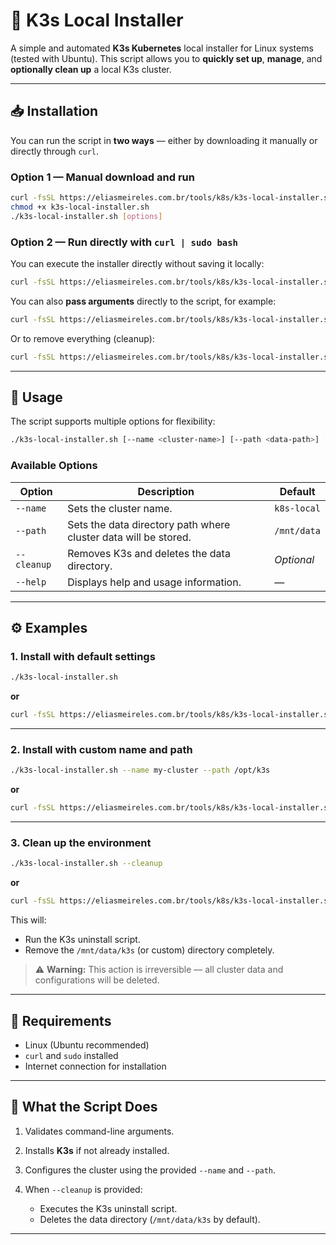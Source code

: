 # 🧩 K3s Local Installer

A simple and automated **K3s Kubernetes** local installer for Linux systems (tested with Ubuntu).
This script allows you to **quickly set up**, **manage**, and **optionally clean up** a local K3s cluster.

---

## 📥 Installation

You can run the script in **two ways** — either by downloading it manually or directly through `curl`.

### **Option 1 — Manual download and run**

```bash
curl -fsSL https://eliasmeireles.com.br/tools/k8s/k3s-local-installer.sh -o k3s-local-installer.sh
chmod +x k3s-local-installer.sh
./k3s-local-installer.sh [options]
```

### **Option 2 — Run directly with `curl | sudo bash`**

You can execute the installer directly without saving it locally:

```bash
curl -fsSL https://eliasmeireles.com.br/tools/k8s/k3s-local-installer.sh | sudo bash
```

You can also **pass arguments** directly to the script, for example:

```bash
curl -fsSL https://eliasmeireles.com.br/tools/k8s/k3s-local-installer.sh | sudo bash -s -- --name my-cluster --path /opt/k3s
```

Or to remove everything (cleanup):

```bash
curl -fsSL https://eliasmeireles.com.br/tools/k8s/k3s-local-installer.sh | sudo bash -s -- --cleanup
```

---

## 🚀 Usage

The script supports multiple options for flexibility:

```bash
./k3s-local-installer.sh [--name <cluster-name>] [--path <data-path>] [--cleanup] [--help]
```

### Available Options

| Option      | Description                                                     | Default     |
| ----------- | --------------------------------------------------------------- | ----------- |
| `--name`    | Sets the cluster name.                                          | `k8s-local` |
| `--path`    | Sets the data directory path where cluster data will be stored. | `/mnt/data` |
| `--cleanup` | Removes K3s and deletes the data directory.                     | *Optional*  |
| `--help`    | Displays help and usage information.                            | —           |

---

## ⚙️ Examples

### 1. Install with default settings

```bash
./k3s-local-installer.sh
```

**or**

```bash
curl -fsSL https://eliasmeireles.com.br/tools/k8s/k3s-local-installer.sh | sudo bash
```

---

### 2. Install with custom name and path

```bash
./k3s-local-installer.sh --name my-cluster --path /opt/k3s
```

**or**

```bash
curl -fsSL https://eliasmeireles.com.br/tools/k8s/k3s-local-installer.sh | sudo bash -s -- --name my-cluster --path /opt/k3s
```

---

### 3. Clean up the environment

```bash
./k3s-local-installer.sh --cleanup
```

**or**

```bash
curl -fsSL https://eliasmeireles.com.br/tools/k8s/k3s-local-installer.sh | sudo bash -s -- --cleanup
```

This will:

* Run the K3s uninstall script.
* Remove the `/mnt/data/k3s` (or custom) directory completely.

> ⚠️ **Warning:** This action is irreversible — all cluster data and configurations will be deleted.

---

## 🧩 Requirements

* Linux (Ubuntu recommended)
* `curl` and `sudo` installed
* Internet connection for installation

---

## 🧰 What the Script Does

1. Validates command-line arguments.
2. Installs **K3s** if not already installed.
3. Configures the cluster using the provided `--name` and `--path`.
4. When `--cleanup` is provided:

   * Executes the K3s uninstall script.
   * Deletes the data directory (`/mnt/data/k3s` by default).
---